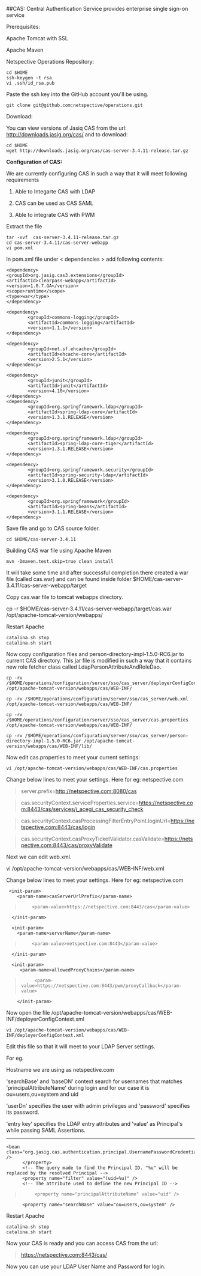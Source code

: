 ##CAS: Central Authentication Service provides enterprise single sign-on servicePrerequisites:Apache Tomcat with SSLApache MavenNetspective Operations Repository:        cd $HOME    ssh-keygen -t rsa    vi .ssh/id_rsa.pubPaste the ssh key into the GitHub account you'll be using.    git clone git@github.com:netspective/operations.gitDownload:You can view versions of Jasiq CAS from the url: http://downloads.jasig.org/cas/ and to download:    cd $HOME    wget http://downloads.jasig.org/cas/cas-server-3.4.11-release.tar.gz**Configuration of CAS:**We are currently configuring CAS in such a way that it will meet following requirements1. Able to Integarte CAS with LDAP1. CAS can be used as CAS SAML1. Able to integrate CAS with PWMExtract the file    tar -xvf  cas-server-3.4.11-release.tar.gz    cd cas-server-3.4.11/cas-server-webapp    vi pom.xmlIn pom.xml file under < dependencies > add following contents:      <dependency>    <groupId>org.jasig.cas3.extensions</groupId>    <artifactId>clearpass-webapp</artifactId>    <version>1.0.7.GA</version>    <scope>runtime</scope>    <type>war</type>    </dependency>        <dependency>            <groupId>commons-logging</groupId>            <artifactId>commons-logging</artifactId>            <version>1.1.1</version>    </dependency>        <dependency>            <groupId>net.sf.ehcache</groupId>            <artifactId>ehcache-core</artifactId>            <version>2.5.1</version>    </dependency>        <dependency>            <groupId>junit</groupId>            <artifactId>junit</artifactId>            <version>4.10</version>    </dependency>    <dependency>            <groupId>org.springframework.ldap</groupId>            <artifactId>spring-ldap-core</artifactId>            <version>1.3.1.RELEASE</version>    </dependency>        <dependency>            <groupId>org.springframework.ldap</groupId>            <artifactId>spring-ldap-core-tiger</artifactId>            <version>1.3.1.RELEASE</version>    </dependency>        <dependency>            <groupId>org.springframework.security</groupId>            <artifactId>spring-security-ldap</artifactId>            <version>3.1.0.RELEASE</version>    </dependency>        <dependency>            <groupId>org.springframework</groupId>            <artifactId>spring-beans</artifactId>            <version>3.1.1.RELEASE</version>    </dependency>Save file and go to CAS source folder.    cd $HOME/cas-server-3.4.11Building CAS war file using Apache Maven    mvn -Dmaven.test.skip=true clean installIt will take some time and after successful completion there created a war file (called cas.war) and can be found inside folder  $HOME/cas-server-3.4.11/cas-server-webapp/targetCopy cas.war file to tomcat webapps directory.cp -r $HOME/cas-server-3.4.11/cas-server-webapp/target/cas.war /opt/apache-tomcat-version/webapps/Restart Apache    catalina.sh stop    catalina.sh startNow copy configuration files and person-directory-impl-1.5.0-RC6.jar to current CAS directory. This jar file is modified in such a way that it contains new role fetcher class called LdapPersonAttributeAndRoleDao.    cp -rv /$HOME/operations/configuration/server/sso/cas_server/deployerConfigContext.xml /opt/apache-tomcat-version/webapps/cas/WEB-INF/        cp -rv /$HOME/operations/configuration/server/sso/cas_server/web.xml /opt/apache-tomcat-version/webapps/cas/WEB-INF/    cp -rv /$HOME/operations/configuration/server/sso/cas_server/cas.properties /opt/apache-tomcat-version/webapps/cas/WEB-INF/                cp -rv /$HOME/operations/configuration/server/sso/cas_server/person-directory-impl-1.5.0-RC6.jar /opt/apache-tomcat-version/webapps/cas/WEB-INF/lib/Now edit cas.properties to meet your current settings:    vi /opt/apache-tomcat-version/webapps/cas/WEB-INF/cas.propertiesChange below lines to meet your settings. Here for eg: netspective.com> server.prefix=http://netspective.com:8080/cas> cas.securityContext.serviceProperties.service=https://netspective.com:8443/cas/services/j_acegi_cas_security_check> cas.securityContext.casProcessingFilterEntryPoint.loginUrl=https://netspective.com:8443/cas/login> cas.securityContext.casProxyTicketValidator.casValidate=https://netspective.com:8443/cas/proxyValidateNext we can edit web.xml.vi /opt/apache-tomcat-version/webapps/cas/WEB-INF/web.xmlChange below lines to meet your settings. Here for eg: netspective.com     <init-param>        <param-name>casServerUrlPrefix</param-name>>         <param-value>https://netspective.com:8443/cas</param-value>      </init-param>      <init-param>        <param-name>serverName</param-name>>         <param-value>netspective.com:8443</param-value>      </init-param>        <init-param>         <param-name>allowedProxyChains</param-name>>          <param-value>https://netspective.com:8443/pwm/proxyCallback</param-value>        </init-param>Now open the file /opt/apache-tomcat-version/webapps/cas/WEB-INF/deployerConfigContext.xml    vi /opt/apache-tomcat-version/webapps/cas/WEB-INF/deployerConfigContext.xmlEdit this file so that it will meet to your LDAP Server settings.For eg. Hostname we are using as netspective.com'searchBase' and 'baseDN' context search for usernames that matches 'principalAttributeName' during login and for our case it is ou=users,ou=system and uid'userDn' specifies the user with admin privileges and 'password' specifies its password. 'entry key' specifies the LDAP entry attributes and 'value' as Principal's while passing SAML Assertions.***    <bean class="org.jasig.cas.authentication.principal.UsernamePasswordCredentialsToPrincipalResolver" />          </property>          <!-- The query made to find the Principal ID. "%u" will be replaced by the resolved Principal -->          <property name="filter" value="(uid=%u)" />          <!-- The attribute used to define the new Principal ID -->>          <property name="principalAttributeName" value="uid" />          <property name="searchBase" value="ou=users,ou=system" />Restart Apache    catalina.sh stop    catalina.sh startNow your CAS is ready and you can access CAS from the url:> https://netspective.com:8443/cas/Now you can use your LDAP User Name and Password for login.